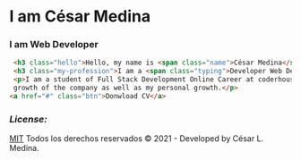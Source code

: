 # I am César Medina

### I am Web Developer

```html
 <h3 class="hello">Hello, my name is <span class="name">César Medina</span> </h3>
 <h3 class="my-profession">I am a <span class="typing">Developer Web Designer</span></h3>
 <p>I am a student of Full Stack Development Online Career at coderhouse, my interest is to join a web development company contributing my predisposition and all my effort in the
 growth of the company as well as my personal growth.</p>
<a href="#" class="btn">Donwload CV</a>
```

### _License:_
[MIT](https://choosealicense.com/licenses/mit/)
Todos los derechos reservados &copy; 2021 - Developed by César L. Medina.